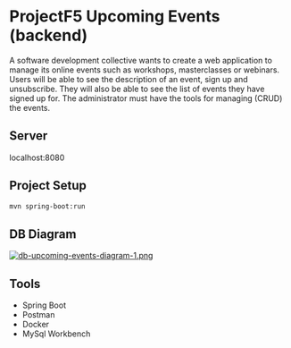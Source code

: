 # ProjectF5 Upcoming Events (backend)

A software development collective wants to create a web application to manage its online events such as workshops, masterclasses or webinars. Users will be able to see the description of an event, sign up and unsubscribe. They will also be able to see the list of events they have signed up for. The administrator must have the tools for managing (CRUD) the events.

## Server 
localhost:8080

## Project Setup
```sh
mvn spring-boot:run
```

## DB Diagram

[![db-upcoming-events-diagram-1.png](https://i.postimg.cc/7LrL66nC/db-upcoming-events-diagram-1.png)](https://postimg.cc/k2wCY7Z9)

## Tools

- Spring Boot
- Postman
- Docker
- MySql Workbench
